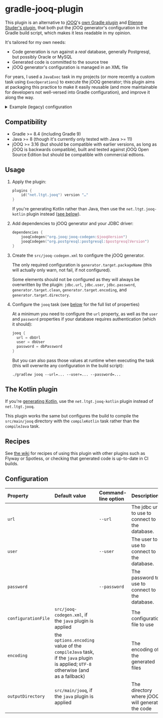 # gradle-jooq-plugin

This plugin is an alternative to [jOOQ](https://www.jooq.org/)'s [own Gradle plugin](https://www.jooq.org/doc/latest/manual/code-generation/codegen-execution/codegen-gradle/) and [Etienne Studer's plugin](https://plugins.gradle.org/plugin/nu.studer.jooq), that both put the jOOQ generator's configuration in the Gradle build script, which makes it less readable in my opinion.

It's tailored for my own needs:

 * Code generation is run against a _real_ database, generally Postgresql, but possibly Oracle or MySQL
 * Generated code is committed to the source tree
 * jOOQ generator's configuration is managed in an XML file

For years, I used a `JavaExec` task in my projects (or more recently a custom task using `ExecOperations`) to execute the jOOQ generator; this plugin aims at packaging this practice to make it easily reusable (and more maintainable for developers not well-versed into Gradle configuration), and improve it along the way.

<details>
<summary>Example (legacy) configuration</summary>

```kotlin
val jooqCodegen by configurations.creating

dependencies {
    jooqCodegen("org.jooq:jooq-codegen:$jooqVersion")
    jooqCodegen("org.postgresql:postgresql:$postgresqlVersion")
}

val jooqOutputDir = file("src/main/jooq")

tasks {
    register<JavaExec>("jooq") {
        doFirst {
            project.delete(jooqOutputDir.listFiles())
        }

        classpath = jooqCodegen
        main = "org.jooq.codegen.GenerationTool"
        // The XML file uses ${...} placeholders for those
        systemProperties = mapOf(
            "db.url" to dbUrl,
            "db.user" to dbUser,
            "db.password" to dbPassword,
            "outputdir" to jooqOutputDir.path
        )
        args(file("src/jooq-codegen.xml"))
    }
}

sourceSets {
    main {
        java {
            srcDir(jooqOutputDir)
        }
    }
}
idea {
    module {
        generatedSourceDirs.add(jooqOutputDir)
    }
}
```

</details>

## Compatibility

 * Gradle >= 8.4 (including Gradle 9)
 * Java >= 8 (though it's currently only tested with Java >= 11)
 * jOOQ >= 3.16 (but should be compatible with earlier versions, as long as jOOQ is backwards compatible), built and tested against jOOQ Open Source Edition but should be compatible with commercial edtions.

## Usage

1. Apply the plugin:

   ```kotlin
   plugins {
       id("net.ltgt.jooq") version "…"
   }
   ```

   If you're generating Kotlin rather than Java, then use the `net.ltgt.jooq-kotlin` plugin instead ([see below](#kotlin)).

2. Add dependencies to jOOQ generator and your JDBC driver:

   ```kotlin
   dependencies {
       jooqCodegen("org.jooq:jooq-codegen:$jooqVersion")
       jooqCodegen("org.postgresql:postgresql:$postgresqlVersion")
   }
   ```

3. Create the `src/jooq-codegen.xml` to configure the jOOQ generator.

   The only required configuration is `generator.target.packageName` (this will actually only warn, not fail, if not configured).

   Some elements should not be configured as they will always be overwritten by the plugin: `jdbc.url`, `jdbc.user`, `jdbc.password`, `generator.target.clean`, `generator.target.encoding`, and `generator.target.directory`.

4. Configure the `jooq` task (see [below](#configuration "Configuration") for the full list of properties)

   At a minimum you need to configure the `url` property, as well as the `user` and `password` properties if your database requires authentication (which it should):

   ```kotlin
   jooq {
     url = dbUrl
     user = dbUser
     password = dbPassword
   }
   ```

   But you can also pass those values at runtime when executing the task (this will overwrite any configuration in the build script):

   ```shell
   ./gradlew jooq --url=... --user=... --password=...
   ```

## The Kotlin plugin <a name="kotlin"></a>

If you're [generating Kotlin](https://www.jooq.org/doc/latest/manual/code-generation/codegen-output-languages/kotlingenerator/), use the `net.ltgt.jooq-kotlin` plugin instead of `net.ltgt.jooq`.

This plugin works the same but configures the build to compile the `src/main/jooq` directory with the `compileKotlin` task rather than the `compileJava` task.

## Recipes

See [the wiki](https://github.com/tbroyer/gradle-jooq-plugin/wiki) for recipes of using this plugin with other plugins such as Flyway or Spotless, or checking that generated code is up-to-date in CI builds.

## Configuration

 Property | Default value | Command-line option | Description
:---------|:--------------|:--------------------|:-----------
`url`                | | `--url` | The jdbc url to use to connect to the database.
`user`               | | `--user` | The user to use to connect to the database.
`password`           | | `--password` | The password to use to connect to the database.
`configurationFile`  | `src/jooq-codegen.xml`, if the `java` plugin is applied | | The configuration file to use
`encoding`           | the `options.encoding` value of the `compileJava` task, if the `java` plugin is applied; `UTF-8` otherwise (and as a fallback) | | The encoding of the generated files
`outputDirectory`    | `src/main/jooq`, if the `java` plugin is applied | | The directory where jOOQ will generate the code
